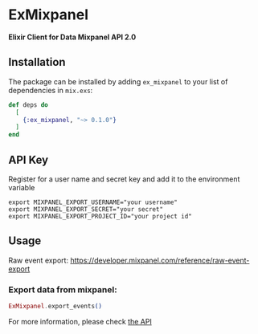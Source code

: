 # ExMixpanel

**Elixir Client for Data Mixpanel API 2.0**

## Installation

The package can be installed by adding `ex_mixpanel` to your list of dependencies in `mix.exs`:

```elixir
def deps do
  [
    {:ex_mixpanel, "~> 0.1.0"}
  ]
end
```

## API Key

Register for a user name and secret key and add it to the environment variable
```
export MIXPANEL_EXPORT_USERNAME="your username"
export MIXPANEL_EXPORT_SECRET="your secret"
export MIXPANEL_EXPORT_PROJECT_ID="your project id"
```

## Usage

Raw event export: https://developer.mixpanel.com/reference/raw-event-export



### Export data from mixpanel:

```elixir
ExMixpanel.export_events()
```

For more information, please check [the API](https://github.com/ngnclht1102/ex_mixpanel/blob/master/lib/ex_mixpanel/api.ex)

